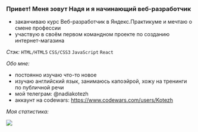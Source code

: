 ### Привет! Меня зовут Надя и я начинающий веб-разработчик 

- заканчиваю курс Веб-разработчик в Яндекс.Практикуме и мечтаю о смене профессии
- участвую в своём первом командном проекте по созданию интернет-магазина

_Стэк:_ `HTML/HTML5` `CSS/CSS3` `JavaScript` `React`

_Обо мне:_
- постоянно изучаю что-то новое
- изучаю английский язык, занимаюсь капоэйрой, хожу на тренинги по публичной речи 
- мой телеграм: @nadiakotezh 
- аккаунт на codewars: https://www.codewars.com/users/Kotezh

_Моя статистика:_

<img src="https://github-readme-stats.vercel.app/api?username=Kotezh&show_icons=true&title_color=ffffff&icon_color=bb2acf&text_color=daf7dc&bg_color=151515">
